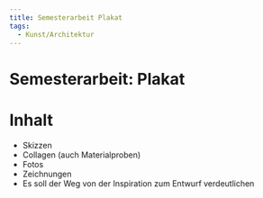 ```yaml
---
title: Semesterarbeit Plakat
tags:
  - Kunst/Architektur
---
```

# Semesterarbeit: Plakat

# Inhalt

- Skizzen
- Collagen (auch Materialproben)
- Fotos
- Zeichnungen
- Es soll der Weg von der Inspiration zum Entwurf verdeutlichen